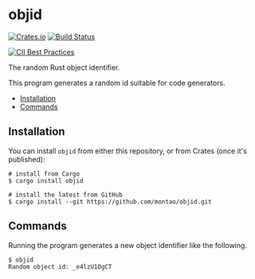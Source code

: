 # objid

[![Crates.io](https://img.shields.io/crates/v/objid.svg)](https://crates.io/crates/objid) [![Build Status](https://travis-ci.com/montao/objid.svg?branch=master)](https://travis-ci.com/montao/objid)  

[![CII Best Practices](https://bestpractices.coreinfrastructure.org/projects/3877/badge)](https://bestpractices.coreinfrastructure.org/projects/3877)

The random Rust object identifier.

This program generates a random id suitable for code generators. 

* [Installation](#installation)
* [Commands](#commands)

## Installation

You can install `objid` from either this repository, or from Crates (once it's published):

```shell
# install from Cargo
$ cargo install objid

# install the latest from GitHub
$ cargo install --git https://github.com/montao/objid.git
```

## Commands

Running the program generates a new object identifier like the following. 

```shell
$ objid
Random object id: _e4lzU1OgCT
```
